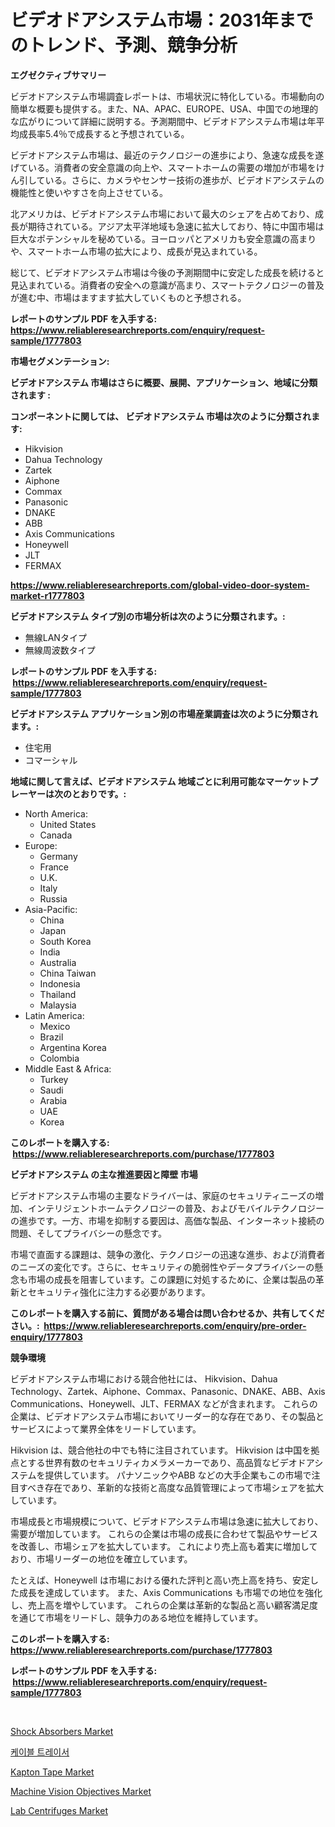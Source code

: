 <p><h1>ビデオドアシステム市場：2031年までのトレンド、予測、競争分析</h1></p><p><strong>エグゼクティブサマリー</strong></p>
<p><p>ビデオドアシステム市場調査レポートは、市場状況に特化している。市場動向の簡単な概要も提供する。また、NA、APAC、EUROPE、USA、中国での地理的な広がりについて詳細に説明する。予測期間中、ビデオドアシステム市場は年平均成長率5.4％で成長すると予想されている。</p><p>ビデオドアシステム市場は、最近のテクノロジーの進歩により、急速な成長を遂げている。消費者の安全意識の向上や、スマートホームの需要の増加が市場をけん引している。さらに、カメラやセンサー技術の進歩が、ビデオドアシステムの機能性と使いやすさを向上させている。</p><p>北アメリカは、ビデオドアシステム市場において最大のシェアを占めており、成長が期待されている。アジア太平洋地域も急速に拡大しており、特に中国市場は巨大なポテンシャルを秘めている。ヨーロッパとアメリカも安全意識の高まりや、スマートホーム市場の拡大により、成長が見込まれている。</p><p>総じて、ビデオドアシステム市場は今後の予測期間中に安定した成長を続けると見込まれている。消費者の安全への意識が高まり、スマートテクノロジーの普及が進む中、市場はますます拡大していくものと予想される。</p></p>
<p><strong>レポートのサンプル PDF を入手する: <a href="https://www.reliableresearchreports.com/enquiry/request-sample/1777803">https://www.reliableresearchreports.com/enquiry/request-sample/1777803</a></strong></p>
<p><strong>市場セグメンテーション:</strong></p>
<p><strong> ビデオドアシステム 市場はさらに概要、展開、アプリケーション、地域に分類されます :</strong></p>
<p><strong>コンポーネントに関しては、 ビデオドアシステム 市場は次のように分類されます: &nbsp;</strong></p>
<p><ul><li>Hikvision</li><li>Dahua Technology</li><li>Zartek</li><li>Aiphone</li><li>Commax</li><li>Panasonic</li><li>DNAKE</li><li>ABB</li><li>Axis Communications</li><li>Honeywell</li><li>JLT</li><li>FERMAX</li></ul></p>
<p><strong><a href="https://www.reliableresearchreports.com/global-video-door-system-market-r1777803">https://www.reliableresearchreports.com/global-video-door-system-market-r1777803</a></strong></p>
<p><strong> ビデオドアシステム タイプ別の市場分析は次のように分類されます。:</strong></p>
<p><ul><li>無線LANタイプ</li><li>無線周波数タイプ</li></ul></p>
<p><strong>レポートのサンプル PDF を入手する: &nbsp;<a href="https://www.reliableresearchreports.com/enquiry/request-sample/1777803">https://www.reliableresearchreports.com/enquiry/request-sample/1777803</a></strong></p>
<p><strong> ビデオドアシステム アプリケーション別の市場産業調査は次のように分類されます。:</strong></p>
<p><ul><li>住宅用</li><li>コマーシャル</li></ul></p>
<p><strong>地域に関して言えば、ビデオドアシステム 地域ごとに利用可能なマーケットプレーヤーは次のとおりです。:</strong></p>
<p><ul>
    <li>
        North America:
        <ul>
            <li>United States</li>
            <li>Canada</li>
        </ul>
    </li>
    <li>
        Europe:
        <ul>
            <li>Germany</li>
            <li>France</li>
            <li>U.K.</li>
            <li>Italy</li>
            <li>Russia</li>
        </ul>
    </li>
    <li>
        Asia-Pacific:
        <ul>
            <li>China</li>
            <li>Japan</li>
            <li>South Korea</li>
            <li>India</li>
            <li>Australia</li>
            <li>China Taiwan</li>
            <li>Indonesia</li>
            <li>Thailand</li>
            <li>Malaysia</li>
        </ul>
    </li>
    <li>
        Latin America:
        <ul>
            <li>Mexico</li>
            <li>Brazil</li>
            <li>Argentina Korea</li>
            <li>Colombia</li>
        </ul>
    </li>
    <li>
        Middle East & Africa:
        <ul>
            <li>Turkey</li>
            <li>Saudi</li>
            <li>Arabia</li>
            <li>UAE</li>
            <li>Korea</li>
        </ul>
    </li>
    </ul></p>
<p><strong>このレポートを購入する: &nbsp;<a href="https://www.reliableresearchreports.com/purchase/1777803">https://www.reliableresearchreports.com/purchase/1777803</a></strong></p>
<p><strong>ビデオドアシステム の主な推進要因と障壁 市場</strong></p>
<p><p>ビデオドアシステム市場の主要なドライバーは、家庭のセキュリティニーズの増加、インテリジェントホームテクノロジーの普及、およびモバイルテクノロジーの進歩です。一方、市場を抑制する要因は、高価な製品、インターネット接続の問題、そしてプライバシーの懸念です。</p><p>市場で直面する課題は、競争の激化、テクノロジーの迅速な進歩、および消費者のニーズの変化です。さらに、セキュリティの脆弱性やデータプライバシーの懸念も市場の成長を阻害しています。この課題に対処するために、企業は製品の革新とセキュリティ強化に注力する必要があります。</p></p>
<p><strong>このレポートを購入する前に、質問がある場合は問い合わせるか、共有してください。:&nbsp; <a href="https://www.reliableresearchreports.com/enquiry/pre-order-enquiry/1777803">https://www.reliableresearchreports.com/enquiry/pre-order-enquiry/1777803</a></strong></p>
<p><strong>競争環境</strong></p>
<p><p>ビデオドアシステム市場における競合他社には、 Hikvision、Dahua Technology、Zartek、Aiphone、Commax、Panasonic、DNAKE、ABB、Axis Communications、Honeywell、JLT、FERMAX などが含まれます。 これらの企業は、ビデオドアシステム市場においてリーダー的な存在であり、その製品とサービスによって業界全体をリードしています。</p><p>Hikvision は、競合他社の中でも特に注目されています。 Hikvision は中国を拠点とする世界有数のセキュリティカメラメーカーであり、高品質なビデオドアシステムを提供しています。 パナソニックやABB などの大手企業もこの市場で注目すべき存在であり、革新的な技術と高度な品質管理によって市場シェアを拡大しています。</p><p>市場成長と市場規模について、ビデオドアシステム市場は急速に拡大しており、需要が増加しています。 これらの企業は市場の成長に合わせて製品やサービスを改善し、市場シェアを拡大しています。 これにより売上高も着実に増加しており、市場リーダーの地位を確立しています。</p><p>たとえば、Honeywell は市場における優れた評判と高い売上高を持ち、安定した成長を達成しています。 また、Axis Communications も市場での地位を強化し、売上高を増やしています。 これらの企業は革新的な製品と高い顧客満足度を通じて市場をリードし、競争力のある地位を維持しています。</p></p>
<p><strong>このレポートを購入する: &nbsp; <a href="https://www.reliableresearchreports.com/purchase/1777803">https://www.reliableresearchreports.com/purchase/1777803</a></strong></p>
<p><strong>レポートのサンプル PDF を入手する: &nbsp;<a href="https://www.reliableresearchreports.com/enquiry/request-sample/1777803">https://www.reliableresearchreports.com/enquiry/request-sample/1777803</a></strong><strong></strong></p>
<p>&nbsp;</p>
<p><p><a href="https://github.com/johnbach50/Market-Research-Report-List-2/blob/main/shock-absorbers-market.md">Shock Absorbers Market</a></p><p><a href="https://github.com/vsap75a286l/Market-Research-Report-List-1/blob/main/880225923931.md">케이블 트레이서</a></p><p><a href="https://issuu.com/reportprime-2/docs/kapton-tape-market-size-2030.pptx">Kapton Tape Market</a></p><p><a href="https://zircon-bluebell-299.notion.site/Machine-Vision-Objectives-Market-Furnishes-Information-on-Market-Share-Market-Trends-and-Market-Gr-09727f2fefae4847b69d5d7b0d80ac10">Machine Vision Objectives Market</a></p><p><a href="https://view.publitas.com/reportprime-1/lab-centrifuges-market-comprehensive-assessment-by-type-application-and-geography/">Lab Centrifuges Market</a></p></p>